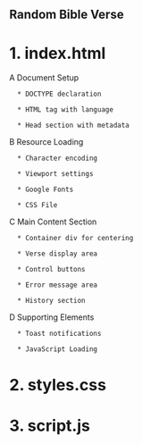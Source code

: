 ## Random Bible Verse

# 1.  index.html

  A Document Setup

      * DOCTYPE declaration

      * HTML tag with language

      * Head section with metadata

  B Resource Loading

      * Character encoding

      * Viewport settings

      * Google Fonts

      * CSS File

  C Main Content Section

      * Container div for centering

      * Verse display area

      * Control buttons

      * Error message area

      * History section

  D Supporting Elements

      * Toast notifications

      * JavaScript Loading

# 2.  styles.css

# 3.  script.js
